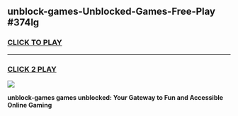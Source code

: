 
## unblock-games-Unblocked-Games-Free-Play #374lg
<h3>
<a href="https://us.freeplayer.one?title=unblock-games&ref=9M">CLICK TO PLAY</a></h3>
<hr>

<h3>
<a href="https://us.freeplayer.one?title=unblock-games&ref=9M">CLICK 2 PLAY</a>
  
</h3>

<a href="https://us.freeplayer.one?title=unblock-games&ref=9M"><img src="https://clearcache.store/games.png"></a>


**unblock-games games unblocked: Your Gateway to Fun and Accessible Online Gaming**
